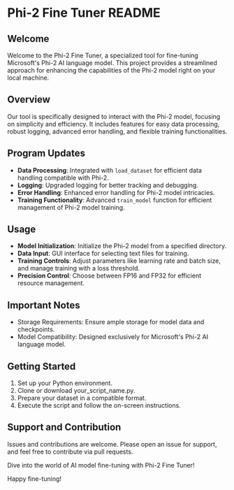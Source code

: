 # Phi-2 Fine Tuner README

## Welcome
Welcome to the Phi-2 Fine Tuner, a specialized tool for fine-tuning Microsoft's Phi-2 AI language model. This project provides a streamlined approach for enhancing the capabilities of the Phi-2 model right on your local machine.

## Overview
Our tool is specifically designed to interact with the Phi-2 model, focusing on simplicity and efficiency. It includes features for easy data processing, robust logging, advanced error handling, and flexible training functionalities.

## Program Updates
- **Data Processing**: Integrated with `load_dataset` for efficient data handling compatible with Phi-2.
- **Logging**: Upgraded logging for better tracking and debugging.
- **Error Handling**: Enhanced error handling for Phi-2 model intricacies.
- **Training Functionality**: Advanced `train_model` function for efficient management of Phi-2 model training.

## Usage
- **Model Initialization**: Initialize the Phi-2 model from a specified directory.
- **Data Input**: GUI interface for selecting text files for training.
- **Training Controls**: Adjust parameters like learning rate and batch size, and manage training with a loss threshold.
- **Precision Control**: Choose between FP16 and FP32 for efficient resource management.
  
## Important Notes
- Storage Requirements: Ensure ample storage for model data and checkpoints.
- Model Compatibility: Designed exclusively for Microsoft's Phi-2 AI language model.

## Getting Started
1. Set up your Python environment.
2. Clone or download your_script_name.py.
3. Prepare your dataset in a compatible format.
4. Execute the script and follow the on-screen instructions.

## Support and Contribution
Issues and contributions are welcome. Please open an issue for support, and feel free to contribute via pull requests.

Dive into the world of AI model fine-tuning with Phi-2 Fine Tuner!

Happy fine-tuning!
